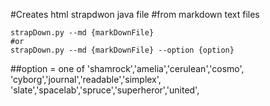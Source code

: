 #Creates html strapdwon java file
#from markdown text files
```
strapDown.py --md {markDownFile}
#or
strapDown.py --md {markDownFile} --option {option}
```

##option =
    one of
    'shamrock','amelia','cerulean','cosmo',
    'cyborg','journal','readable','simplex',
    'slate','spacelab','spruce','superheror','united',


